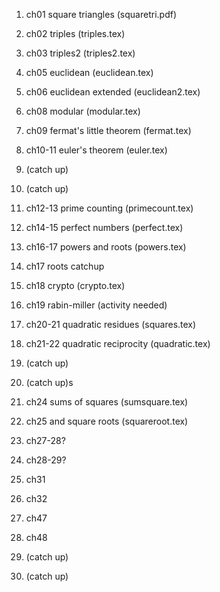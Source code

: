 1. ch01 square triangles (squaretri.pdf)
2. ch02 triples (triples.tex)

3. ch03 triples2 (triples2.tex)
4. ch05 euclidean (euclidean.tex)

5. ch06 euclidean extended (euclidean2.tex)
6. ch08 modular (modular.tex)

7. ch09 fermat's little theorem (fermat.tex)
8. ch10-11 euler's theorem (euler.tex)

9. (catch up)
10. (catch up)

11. ch12-13 prime counting (primecount.tex)
12. ch14-15 perfect numbers (perfect.tex)

13. ch16-17 powers and roots (powers.tex)
14. ch17 roots catchup

15. ch18 crypto (crypto.tex)
16. ch19 rabin-miller (activity needed)

17. ch20-21 quadratic residues (squares.tex)
18. ch21-22 quadratic reciprocity (quadratic.tex)

19. (catch up)
20. (catch up)s

21. ch24 sums of squares (sumsquare.tex)
22. ch25 and square roots (squareroot.tex)

23. ch27-28?
24. ch28-29?

25. ch31
26. ch32

27. ch47
28. ch48

29. (catch up)
30. (catch up)